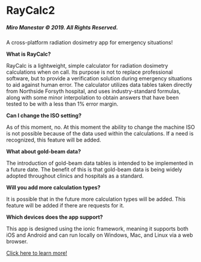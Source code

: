# RayCalc2 <h5>Miro Manestar &copy; 2019. All Rights Reserved.</h5>
<p>A cross-platform radiation dosimetry app for emergency situations!</p>

<strong>What is RayCalc?</strong>
<p>
RayCalc is a lightweight, simple calculator for radiation dosimetry calculations when on call. Its purpose is not to replace professional software, but to provide a verification solution during emergency situations to aid against human error. The calculator utilizes data tables taken directly from Northside Forsyth hospital, and uses industry-standard formulas, along with some minor interpolation to obtain answers that have been tested to be with a less than 1% error margin.
</p>


<strong>Can I change the ISO setting?</strong>
<p>
As of this moment, no. At this moment the ability to change the machine ISO is not possible because of the data used within the calculations. If a need is recognized, this feature will be added.
</p>


<strong>What about gold-beam data?</strong>
<p>
The introduction of gold-beam data tables is intended to be implemented in a future date. The benefit of this is that gold-beam data is being widely adopted throughout clinics and hospitals as a standard.
</p>


<strong>Will you add more calculation types?</strong>
<p>
It is possible that in the future more calculation types will be added. This feature will be added if there are requests for it.
</p>


<strong>Which devices does the app support?</strong>
<p>
This app is designed using the ionic framework, meaning it supports both iOS and Android and can run locally on Windows, Mac, and Linux via a web browser.
</p>



<a href="https://sites.google.com/view/raycalc/home">Click here to learn more!</a>

